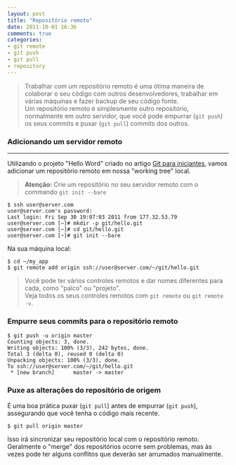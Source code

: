 ```yaml
---
layout: post
title: "Repositório remoto"
date: 2011-10-01 16:36
comments: true
categories:
- git remote
- git push
- git pull
- repository
---
```


> Trabalhar com um repositório remoto é uma ótima maneira de colaborar o seu código com outros desenvolvedores, trabalhar em várias máquinas e fazer backup de seu código fonte.  
> Um repositório remoto é simplesmente outro repositório, normalmente em outro servidor, que você pode empurrar (`git push`) os seus commits e puxar (`git pull`) commits dos outros.

### Adicionando um servidor remoto
---

Utilizando o projeto "Hello Word" criado no artigo [Git para iniciantes](/blog/2011/10/01/git-para-iniciantes/), vamos adicionar um repositório remoto em nossa "working tree" local.

> **Atenção:** Crie um repositório no seu servidor remoto com o commando `git init --bare`

    $ ssh user@server.com
    user@server.com's password: 
    Last login: Fri Sep 30 19:07:03 2011 from 177.32.53.79
    user@server.com [~]# mkdir -p git/hello.git
    user@server.com [~]# cd git/hello.git
    user@server.com [~]# git init --bare

Na sua máquina local:

    $ cd ~/my_app
    $ git remote add origin ssh://user@server.com/~/git/hello.git

> Você pode ter vários controles remotos e dar nomes diferentes para cada, como "palco" ou "projeto".  
> Veja todos os seus controles remotos com `git remote` ou `git remote -v`.

### Empurre seus commits para o repositório remoto

    $ git push -u origin master
    Counting objects: 3, done. 
    Writing objects: 100% (3/3), 242 bytes, done. 
    Total 3 (delta 0), reused 0 (delta 0) 
    Unpacking objects: 100% (3/3), done.
    To ssh://user@server.com/~/git/hello.git
     * [new branch]      master -> master

### Puxe as alterações do repositório de origem

É uma boa prática puxar (`git pull`) antes de empurrar (`git push`), assegurando que você tenha o código mais recente.

    $ git pull origin master

Isso irá sincronizar seu repositório local com o repositório remoto.  
Geralmente o "merge" dos repositórios ocorre sem problemas, mas às vezes pode ter alguns conflitos que deverão ser arrumados manualmente.

